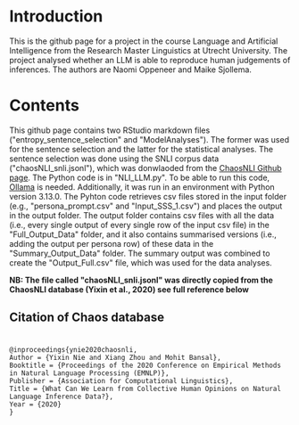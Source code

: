 # Introduction
This is the github page for a project in the course Language and Artificial Intelligence from the Research Master Linguistics at Utrecht University. 
The project analysed whether an LLM is able to reproduce human judgements of inferences. The authors are Naomi Oppeneer and Maike Sjollema.
#

# Contents
This github page contains two RStudio markdown files ("entropy_sentence_selection" and "ModelAnalyses"). The former was used for the sentence selection and the latter for the statistical analyses. The sentence selection was done using the SNLI corpus data ("chaosNLI_snli.jsonl"), which was donwlaoded from the [ChaosNLI Github page](https://github.com/easonnie/ChaosNLI). The Python code is in "NLI_LLM.py". To be able to run this code, [Ollama](https://ollama.com/) is needed. Additionally, it was run in an environment with Python version 3.13.0. The Pyhton code retrieves csv files stored in the input folder (e.g., "persona_prompt.csv" and "Input_SSS_1.csv") and places the output in the output folder. The output folder contains csv files with all the data (i.e., every single output of every single row of the input csv file) in the "Full_Output_Data" folder, and it also contains summarised versions (i.e., adding the output per persona row) of these data in the "Summary_Output_Data" folder. The summary output was combined to create the "Output_Full.csv" file, which was used for the data analyses. 

**NB: The file called "chaosNLI_snli.jsonl" was directly copied from the ChaosNLI database (Yixin et al., 2020) see full reference below**

## Citation of Chaos database
#
	@inproceedings{ynie2020chaosnli,
	Author = {Yixin Nie and Xiang Zhou and Mohit Bansal},
	Booktitle = {Proceedings of the 2020 Conference on Empirical Methods in Natural Language Processing (EMNLP)},
	Publisher = {Association for Computational Linguistics},
	Title = {What Can We Learn from Collective Human Opinions on Natural Language Inference Data?},
	Year = {2020}
	}

